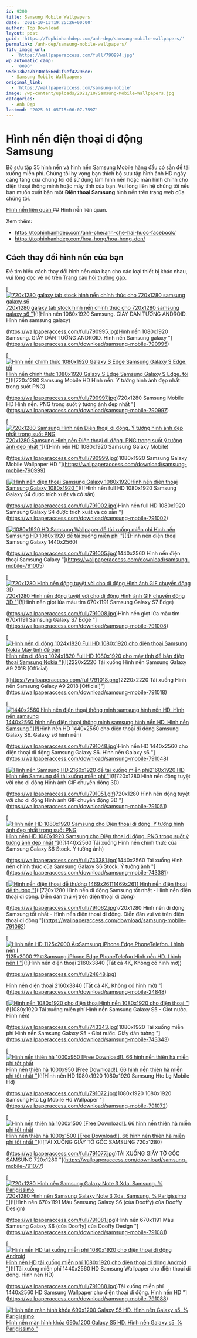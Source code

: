 ```yaml
---
id: 9200
title: Samsung Mobile Wallpapers
date: '2021-10-13T19:25:26+00:00'
author: Top Download
layout: post
guid: 'https://Tophinhanhdep.com/anh-dep/samsung-mobile-wallpapers/'
permalink: /anh-dep/samsung-mobile-wallpapers/
fifu_image_url:
  - 'https://wallpaperaccess.com/full/790994.jpg'
wp_automatic_camp:
  - '8098'
95d613b2c7b730cb56ed1f9ef42296ee:
  - Samsung Mobile Wallpapers
original_link:
  - 'https://wallpaperaccess.com/samsung-mobile'
image: /wp-content/uploads/2021/10/Samsung-Mobile-Wallpapers.jpg
categories:
  - Ảnh Đẹp
lastmod: '2025-01-05T15:06:07.759Z'
---
```

# Hình nền điện thoại di động Samsung

Bộ sưu tập 35 hình nền và hình nền Samsung Mobile hàng đầu có sẵn để tải xuống miễn phí. Chúng tôi hy vọng bạn thích bộ sưu tập hình ảnh HD ngày càng tăng của chúng tôi để sử dụng làm hình nền hoặc màn hình chính cho điện thoại thông minh hoặc máy tính của bạn. Vui lòng liên hệ chúng tôi nếu bạn muốn xuất bản một **Điện thoại Samsung** hình nền trên trang web của chúng tôi.

[Hình nền liên quan ](#related) ## Hình nền liên quan.

   
 Xem thêm:

   
- <https://tophinhanhdep.com/anh-che/anh-che-hai-huoc-facebook/>
- <https://tophinhanhdep.com/hoa-hong/hoa-hong-den/>

## Cách thay đổi hình nền của bạn

Để tìm hiểu cách thay đổi hình nền của bạn cho các loại thiết bị khác nhau, vui lòng đọc về nó trên [Trang câu hỏi thường gặp](https://tophinhanhdep.com/faq/).

  
[[![720x1280 galaxy tab stock hình nền chính thức cho 720x1280 samsung galaxy s6](https://wallpaperaccess.com/full/790994.jpg)720x1280 galaxy tab stock hình nền chính thức cho 720x1280 samsung galaxy s6 "](https://wallpaperaccess.com/download/samsung-mobile-790994)](![Hình nền 1080x1920 Samsung.  GIẤY DÁN TƯỜNG ANDROID.  Hình nền samsung galaxy)

(https://wallpaperaccess.com/full/790995.jpg)Hình nền 1080x1920 Samsung. GIẤY DÁN TƯỜNG ANDROID. Hình nền Samsung galaxy "](https://wallpaperaccess.com/download/samsung-mobile-790995)

[[![Hình nền chính thức 1080x1920 Galaxy S Edge Samsung Galaxy S Edge.  tôi](https://wallpaperaccess.com/full/790996.jpg)Hình nền chính thức 1080x1920 Galaxy S Edge Samsung Galaxy S Edge. tôi "](https://wallpaperaccess.com/download/samsung-mobile-790996)](![720x1280 Samsung Mobile HD Hình nền.  Ý tưởng hình ảnh đẹp nhất trong suốt PNG)

(https://wallpaperaccess.com/full/790997.jpg)720x1280 Samsung Mobile HD Hình nền. PNG trong suốt ý tưởng ảnh đẹp nhất "](https://wallpaperaccess.com/download/samsung-mobile-790997)

[[![720x1280 Samsung Hình nền Điện thoại di động.  Ý tưởng hình ảnh đẹp nhất trong suốt PNG](https://wallpaperaccess.com/full/790998.jpg)720x1280 Samsung Hình nền Điện thoại di động. PNG trong suốt ý tưởng ảnh đẹp nhất "](https://wallpaperaccess.com/download/samsung-mobile-790998)](![Hình nền HD 1080x1920 Samsung Galaxy Mobile)

(https://wallpaperaccess.com/full/790999.jpg)1080x1920 Samsung Galaxy Mobile Wallpaper HD "](https://wallpaperaccess.com/download/samsung-mobile-790999)

[[![Hình nền điện thoại Samsung Galaxy 1080x1920](https://wallpaperaccess.com/full/791000.jpg)Hình nền điện thoại Samsung Galaxy 1080x1920 "](https://wallpaperaccess.com/download/samsung-mobile-791000)](![Hình nền full HD 1080x1920 Samsung Galaxy S4 được trích xuất và có sẵn)

(https://wallpaperaccess.com/full/791002.jpg)Hình nền full HD 1080x1920 Samsung Galaxy S4 được trích xuất và có sẵn "](https://wallpaperaccess.com/download/samsung-mobile-791002)

[[![1080x1920 HD Samsung Wallpaper để tải xuống miễn phí](https://wallpaperaccess.com/full/791004.jpg) Hình nền Samsung HD 1080x1920 để tải xuống miễn phí "](https://wallpaperaccess.com/download/samsung-mobile-791004)](![Hình nền điện thoại Samsung Galaxy 1440x2560)

(https://wallpaperaccess.com/full/791005.jpg)1440x2560 Hình nền điện thoại Samsung Galaxy "](https://wallpaperaccess.com/download/samsung-mobile-791005)

[[![720x1280 Hình nền động tuyệt vời cho di động Hình ảnh GIF chuyển động 3D](https://wallpaperaccess.com/full/700464.gif)720x1280 Hình nền động tuyệt vời cho di động Hình ảnh GIF chuyển động 3D "](https://wallpaperaccess.com/download/samsung-mobile-700464)](![Hình nền giọt lửa màu tím 670x1191 Samsung Galaxy S7 Edge)

(https://wallpaperaccess.com/full/791008.jpg)Hình nền giọt lửa màu tím 670x1191 Samsung Galaxy S7 Edge "](https://wallpaperaccess.com/download/samsung-mobile-791008)

[[![Hình nền di động 1024x1820 Full HD 1080x1920 cho điện thoại Samsung Nokia Máy tính để bàn](https://wallpaperaccess.com/full/791010.jpg)Hình nền di động 1024x1820 Full HD 1080x1920 cho máy tính để bàn điện thoại Samsung Nokia "](https://wallpaperaccess.com/download/samsung-mobile-791010)](![2220x2220 Tải xuống Hình nền Samsung Galaxy A9 2018 [Official)

](https://wallpaperaccess.com/full/791018.png)2220x2220 Tải xuống Hình nền Samsung Galaxy A9 2018 \[Official\]"](https://wallpaperaccess.com/download/samsung-mobile-791018)

[[![1440x2560 hình nền điện thoại thông minh samsung hình nền HD.  Hình nền samsung](https://wallpaperaccess.com/full/791047.jpg)1440x2560 hình nền điện thoại thông minh samsung hình nền HD. Hình nền Samsung "](https://wallpaperaccess.com/download/samsung-mobile-791047)](![Hình nền HD 1440x2560 cho điện thoại di động Samsung Galaxy S6.  Galaxy s6 hình nền)

(https://wallpaperaccess.com/full/791048.jpg)Hình nền HD 1440x2560 cho điện thoại di động Samsung Galaxy S6. Hình nền Galaxy s6 "](https://wallpaperaccess.com/download/samsung-mobile-791048)

[[![Hình nền Samsung HD 2160x1920 để tải xuống miễn phí](https://wallpaperaccess.com/full/791050.jpg)2160x1920 HD Hình nền Samsung để tải xuống miễn phí "](https://wallpaperaccess.com/download/samsung-mobile-791050)](![720x1280 Hình nền động tuyệt vời cho di động Hình ảnh GIF chuyển động 3D)

(https://wallpaperaccess.com/full/791051.gif)720x1280 Hình nền động tuyệt vời cho di động Hình ảnh GIF chuyển động 3D "](https://wallpaperaccess.com/download/samsung-mobile-791051)

[[![Hình nền HD 1080x1920 Samsung cho Điện thoại di động.  Ý tưởng hình ảnh đẹp nhất trong suốt PNG](https://wallpaperaccess.com/full/791056.jpg)Hình nền HD 1080x1920 Samsung cho Điện thoại di động. PNG trong suốt ý tưởng ảnh đẹp nhất "](https://wallpaperaccess.com/download/samsung-mobile-791056)](![1440x2560 Tải xuống Hình nền chính thức của Samsung Galaxy S6 Stock.  Ý tưởng ảnh)

(https://wallpaperaccess.com/full/743381.jpg)1440x2560 Tải xuống Hình nền chính thức của Samsung Galaxy S6 Stock. Ý tưởng ảnh "](https://wallpaperaccess.com/download/samsung-mobile-743381)

[[![Hình nền điện thoại dễ thương 1469x2611](https://wallpaperaccess.com/full/791059.jpg)1469x2611 Hình nền điện thoại dễ thương "](https://wallpaperaccess.com/download/samsung-mobile-791059)](![720x1280 Hình nền di động Samsung tốt nhất - Hình nền điện thoại di động.  Diễn đàn thú vị trên điện thoại di động)

(https://wallpaperaccess.com/full/791062.jpg)720x1280 Hình nền di động Samsung tốt nhất - Hình nền điện thoại di động. Diễn đàn vui vẻ trên điện thoại di động "](https://wallpaperaccess.com/download/samsung-mobile-791062)

[[![Hình nền HD 1125x2000 Â¤Samsung iPhone Edge PhoneTelefon.  I hình nền I](https://wallpaperaccess.com/full/791063.jpg)1125x2000 ?? ¤Samsung iPhone Edge PhoneTelefon Hình nền HD. I hình nền I "](https://wallpaperaccess.com/download/samsung-mobile-791063)](![Hình nền điện thoại 2160x3840 (Tất cả 4K, Không có hình mờ))

(https://wallpaperaccess.com/full/24848.jpg)

Hình nền điện thoại 2160x3840 (Tất cả 4K, Không có hình mờ) "](https://wallpaperaccess.com/download/samsung-mobile-24848)

[[![Hình nền 1080x1920 cho điện thoại](https://wallpaperaccess.com/full/791067.jpg)Hình nền 1080x1920 cho điện thoại "](https://wallpaperaccess.com/download/samsung-mobile-791067)](![1080x1920 Tải xuống miễn phí Hình nền Samsung Galaxy S5 - Giọt nước.  Hình nền)

(https://wallpaperaccess.com/full/743343.jpg)1080x1920 Tải xuống miễn phí Hình nền Samsung Galaxy S5 - Giọt nước. Giấy dán tường "](https://wallpaperaccess.com/download/samsung-mobile-743343)

[[![Hình nền thiên hà 1000x950 [Free Download!].  66 hình nền thiên hà miễn phí tốt nhất](https://wallpaperaccess.com/full/783762.jpg)Hình nền thiên hà 1000x950 \[Free Download!\]. 66 hình nền thiên hà miễn phí tốt nhất "](https://wallpaperaccess.com/download/samsung-mobile-783762)](![Hình nền HD 1080x1920 1080x1920 Samsung Htc Lg Mobile Hd)

(https://wallpaperaccess.com/full/791072.jpg)1080x1920 1080x1920 Samsung Htc Lg Mobile Hd Wallpaper "](https://wallpaperaccess.com/download/samsung-mobile-791072)

[[![Hình nền thiên hà 1000x1500 [Free Download!].  66 hình nền thiên hà miễn phí tốt nhất](https://wallpaperaccess.com/full/791073.jpg)Hình nền thiên hà 1000x1500 \[Free Download!\]. 66 hình nền thiên hà miễn phí tốt nhất "](https://wallpaperaccess.com/download/samsung-mobile-791073)](![TẢI XUỐNG GIẤY TỜ GỐC SAMSUNG 720x1280)

(https://wallpaperaccess.com/full/791077.jpg)TẢI XUỐNG GIẤY TỜ GỐC SAMSUNG 720x1280 "](https://wallpaperaccess.com/download/samsung-mobile-791077)

[[![720x1280 Hình nền Samsung Galaxy Note 3 Xda.  Samsung.  % Parigissimo](https://wallpaperaccess.com/full/791079.jpg)720x1280 Hình nền Samsung Galaxy Note 3 Xda. Samsung. % Parigissimo "](https://wallpaperaccess.com/download/samsung-mobile-791079)](![Hình nền 670x1191 Màu Samsung Galaxy S6 (của Dooffy) của Dooffy Design)

(https://wallpaperaccess.com/full/791081.jpg)Hình nền 670x1191 Màu Samsung Galaxy S6 (của Dooffy) của Dooffy Design "](https://wallpaperaccess.com/download/samsung-mobile-791081)

[[![Hình nền HD tải xuống miễn phí 1080x1920 cho điện thoại di động Android](https://wallpaperaccess.com/full/791086.jpg)Hình nền HD tải xuống miễn phí 1080x1920 cho điện thoại di động Android "](https://wallpaperaccess.com/download/samsung-mobile-791086)](![Tải xuống miễn phí 1440x2560 HD Samsung Wallpaper cho điện thoại di động.  Hình nền HD)

(https://wallpaperaccess.com/full/791088.jpg)Tải xuống miễn phí 1440x2560 HD Samsung Wallpaper cho điện thoại di động. Hình nền HD "](https://wallpaperaccess.com/download/samsung-mobile-791088)

[![Hình nền màn hình khóa 690x1200 Galaxy S5 HD.  Hình nền Galaxy s5.  % Parigissimo](https://wallpaperaccess.com/full/791090.jpg)Hình nền màn hình khóa 690x1200 Galaxy S5 HD. Hình nền Galaxy s5. % Parigissimo "](https://wallpaperaccess.com/download/samsung-mobile-791090)
